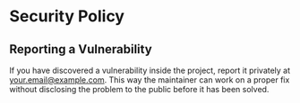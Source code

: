 # Security Policy

## Reporting a Vulnerability

If you have discovered a vulnerability inside the project, report it privately at <your.email@example.com>. This way the maintainer can work on a proper fix without disclosing the problem to the public before it has been solved.

